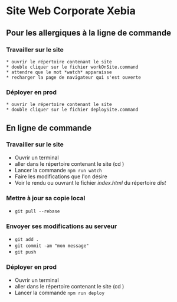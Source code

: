 Site Web Corporate Xebia
========================

Pour les allergiques à la ligne de commande
----

### Travailler sur le site

    * ouvrir le répertoire contenant le site
    * double cliquer sur le fichier workOnSite.command
    * attendre que le mot *watch* apparaisse
    * recharger la page de navigateur qui s'est ouverte

### Déployer en prod

    * ouvrir le répertoire contenant le site
    * double cliquer sur le fichier deploySite.command

En ligne de commande
----

### Travailler sur le site


  * Ouvrir un terminal
  * aller dans le répertoire contenant le site (cd <nom du site>)
  * Lancer la commande <code>npm run watch</code>
  * Faire les modifications que l'on désire
  * Voir le rendu ou ouvrant le fichier *index.html* du répertoire *dist*

### Mettre à jour sa copie local

  * `git pull --rebase`
  
### Envoyer ses modifications au serveur

   * `git add .`
   * `git commit -am "mon message"`
   * `git push`


### Déployer en prod


  * Ouvrir un terminal
  * aller dans le répertoire contenant le site (cd <nom du site>)
  * Lancer la commande <code>npm run deploy</code>




